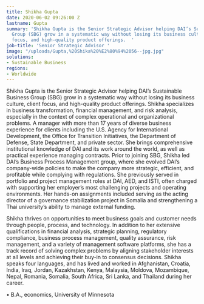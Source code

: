 ```yaml
---
title: Shikha Gupta
date: 2020-06-02 09:26:00 Z
lastname: Gupta
summary: 'Shikha Gupta is the Senior Strategic Advisor helping DAI’s Sustainable Business
  Group (SBG) grow in a systematic way without losing its business culture, client
  focus, and high-quality product offerings.  '
job-title: 'Senior Strategic Advisor '
image: "/uploads/Gupta,%20Shika%20%E2%80%94%2056--jpg.jpg"
solutions:
- Sustainable Business
regions:
- Worldwide
---
```


Shikha Gupta is the Senior Strategic Advisor helping DAI’s Sustainable Business Group (SBG) grow in a systematic way without losing its business culture, client focus, and high-quality product offerings. Shikha specializes in business transformation, financial management, and risk analysis, especially in the context of complex operational and organizational problems. A manager with more than 17 years of diverse business experience for clients including the U.S. Agency for International Development, the Office for Transition Initiatives, the Department of Defense, State Department, and private sector. She brings comprehensive institutional knowledge of DAI and its work around the world, as well as practical experience managing contracts. Prior to joining SBG, Shikha led DAI’s Business Process Management group, where she evolved DAI’s company-wide policies to make the company more strategic, efficient, and profitable while complying with regulations. She previously served in portfolio and project management roles at DAI, AED, and ISTI, often charged with supporting her employer’s most challenging projects and operating environments. Her hands-on assignments included serving as the acting director of a governance stabilization project in Somalia and strengthening a Thai university’s ability to manage external funding. 

Shikha thrives on opportunities to meet business goals and customer needs through people, process, and technology. In addition to her extensive qualifications in financial analysis, strategic planning, regulatory compliance, business process management, quality assurance, risk management, and a variety of management software platforms, she has a track record of solving complex problems by aligning stakeholder interests at all levels and achieving their buy-in to consensus decisions. Shikha speaks four languages, and has lived and worked in Afghanistan, Croatia, India, Iraq, Jordan, Kazakhstan, Kenya, Malaysia, Moldova, Mozambique, Nepal, Romania, Somalia, South Africa, Sri Lanka, and Thailand during her career. 

•    B.A., economics, University of Minnesota 
